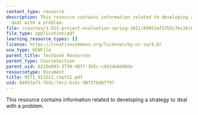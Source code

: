 ```yaml
---
content_type: resource
description: This resource contains information related to developing a strategy to
  deal with a problem.
file: /courses/1-011-project-evaluation-spring-2011/84053af57b3c7ec26c6c9072f6d6f797_MIT1_011S11_chpt11.pdf
file_type: application/pdf
learning_resource_types: []
license: https://creativecommons.org/licenses/by-nc-sa/4.0/
ocw_type: OCWFile
parent_title: Textbook Resources
parent_type: CourseSection
parent_uid: 6215e093-3730-40f7-3b5c-cd424e8d46de
resourcetype: Document
title: MIT1_011S11_chpt11.pdf
uid: 84053af5-7b3c-7ec2-6c6c-9072f6d6f797
---
```

This resource contains information related to developing a strategy to deal with a problem.